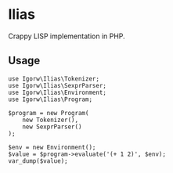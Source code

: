 # Ilias

Crappy LISP implementation in PHP.

## Usage

    use Igorw\Ilias\Tokenizer;
    use Igorw\Ilias\SexprParser;
    use Igorw\Ilias\Environment;
    use Igorw\Ilias\Program;

    $program = new Program(
        new Tokenizer(),
        new SexprParser()
    );

    $env = new Environment();
    $value = $program->evaluate('(+ 1 2)', $env);
    var_dump($value);
